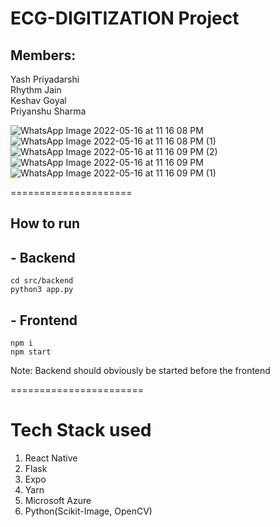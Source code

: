 # ECG-DIGITIZATION Project

## Members:

Yash Priyadarshi <br>
Rhythm Jain <br>
Keshav Goyal <br>
Priyanshu Sharma

![WhatsApp Image 2022-05-16 at 11 16 08 PM](https://user-images.githubusercontent.com/71215996/168652382-e717f532-d0a9-47e4-9e44-9bf439a7a21d.jpeg)
![WhatsApp Image 2022-05-16 at 11 16 08 PM (1)](https://user-images.githubusercontent.com/71215996/168652433-a81f390c-5adf-437a-9e62-6c91ff14c99f.jpeg)
![WhatsApp Image 2022-05-16 at 11 16 09 PM (2)](https://user-images.githubusercontent.com/71215996/168652442-e967fac0-dd53-4fbb-98c2-3b580403a3d1.jpeg)
![WhatsApp Image 2022-05-16 at 11 16 09 PM](https://user-images.githubusercontent.com/71215996/168652458-ddabc738-944f-4227-917e-4e34a9ce16af.jpeg)
![WhatsApp Image 2022-05-16 at 11 16 09 PM (1)](https://user-images.githubusercontent.com/71215996/168652464-475a3218-07a8-41a6-ace3-c347a83dc91e.jpeg)

=====================

## How to run

## - Backend

```
cd src/backend
python3 app.py
```

## - Frontend

```
npm i
npm start
```

Note: Backend should obviously be started before the frontend

=======================

# Tech Stack used

1. React Native
2. Flask
3. Expo
4. Yarn
5. Microsoft Azure
6. Python(Scikit-Image, OpenCV)
